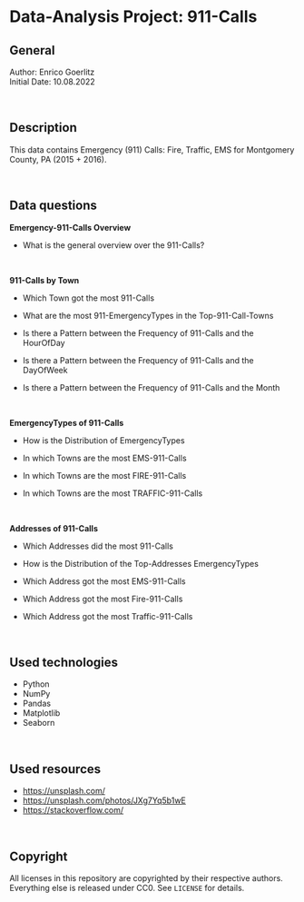 # Data-Analysis Project: 911-Calls

## General

Author: Enrico Goerlitz <br/>
Initial Date: 10.08.2022

<br>

## Description

This data contains Emergency (911) Calls: Fire, Traffic, EMS for Montgomery County, PA (2015 + 2016).

<br>

## Data questions

**Emergency-911-Calls Overview**

-   What is the general overview over the 911-Calls?

<br>

**911-Calls by Town**

-   Which Town got the most 911-Calls

-   What are the most 911-EmergencyTypes in the Top-911-Call-Towns

-   Is there a Pattern between the Frequency of 911-Calls and the HourOfDay

-   Is there a Pattern between the Frequency of 911-Calls and the DayOfWeek

-   Is there a Pattern between the Frequency of 911-Calls and the Month

<br>

**EmergencyTypes of 911-Calls**

-   How is the Distribution of EmergencyTypes

-   In which Towns are the most EMS-911-Calls

-   In which Towns are the most FIRE-911-Calls

-   In which Towns are the most TRAFFIC-911-Calls

<br>

**Addresses of 911-Calls**

-   Which Addresses did the most 911-Calls

-   How is the Distribution of the Top-Addresses EmergencyTypes

-   Which Address got the most EMS-911-Calls

-   Which Address got the most Fire-911-Calls

-   Which Address got the most Traffic-911-Calls

<br>

## Used technologies

-   Python
-   NumPy
-   Pandas
-   Matplotlib
-   Seaborn

<br>

## Used resources

-   https://unsplash.com/
-   https://unsplash.com/photos/JXg7Yq5b1wE
-   https://stackoverflow.com/

<br>

## Copyright

All licenses in this repository are copyrighted by their respective authors. <br>
Everything else is released under CC0. See `LICENSE` for details.
